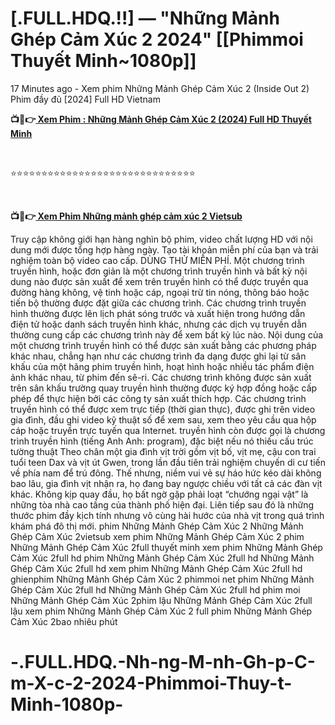 <h1 class="heading-element" dir="auto">[.FULL.HDQ.!!] — "Những Mảnh Ghép Cảm Xúc 2 2024" [[Phimmoi Thuyết Minh~1080p]]</h1>

17 Minutes ago - Xem phim Những Mảnh Ghép Cảm Xúc 2 (Inside Out 2) Phim đầy đủ [2024] Full HD Vietnam

<p><b>📺📱👉<a href="https://jisswatch.com/vi/movie/1022789/inside-out-2" rel="noopener"> Xem Phim : Những Mảnh Ghép Cảm Xúc 2 (2024) Full HD Thuyết Minh</a></b></p>
<p><b><br></b></p>
⭐⭐⭐⭐⭐⭐⭐⭐⭐⭐⭐⭐⭐⭐⭐⭐⭐⭐⭐⭐⭐⭐⭐⭐⭐⭐⭐⭐⭐⭐
<p><b><br></b></p>
<p><b>📺📱👉<a href="https://jisswatch.com/vi/movie/1022789/inside-out-2" rel="noopener"> Xem Phim Những mảnh ghép cảm xúc 2 Vietsub</a></b></p>

Truy cập không giới hạn hàng nghìn bộ phim, video chất lượng HD với nội dung mới được tổng hợp hàng ngày. Tạo tài khoản miễn phí của bạn và trải nghiệm toàn bộ video cao cấp. DÙNG THỬ MIỄN PHÍ.
Một chương trình truyền hình, hoặc đơn giản là một chương trình truyền hình và bất kỳ nội dung nào được sản xuất để xem trên truyền hình có thể được truyền qua đường hàng không, vệ tinh hoặc cáp, ngoại trừ tin nóng, thông báo hoặc tiến bộ thường được đặt giữa các chương trình. Các chương trình truyền hình thường được lên lịch phát sóng trước và xuất hiện trong hướng dẫn điện tử hoặc danh sách truyền hình khác, nhưng các dịch vụ truyền dẫn thường cung cấp các chương trình này để xem bất kỳ lúc nào. Nội dung của một chương trình truyền hình có thể được sản xuất bằng các phương pháp khác nhau, chẳng hạn như các chương trình đa dạng được ghi lại từ sân khấu của một hãng phim truyền hình, hoạt hình hoặc nhiều tác phẩm điện ảnh khác nhau, từ phim đến sê-ri. Các chương trình không được sản xuất trên sân khấu trường quay truyền hình thường được ký hợp đồng hoặc cấp phép để thực hiện bởi các công ty sản xuất thích hợp. Các chương trình truyền hình có thể được xem trực tiếp (thời gian thực), được ghi trên video gia đình, đầu ghi video kỹ thuật số để xem sau, xem theo yêu cầu qua hộp cáp hoặc truyền trực tuyến qua Internet. truyền hình còn được gọi là chương trình truyền hình (tiếng Anh Anh: program), đặc biệt nếu nó thiếu cấu trúc tường thuật
Theo chân một gia đình vịt trời gồm vịt bố, vịt mẹ, cậu con trai tuổi teen Dax và vịt út Gwen, trong lần đầu tiên trải nghiệm chuyến di cư tiến về phía nam để trú đông. Thế nhưng, niềm vui vẻ sự háo hức kéo dài không bao lâu, gia đình vịt nhận ra, họ đang bay ngược chiều với tất cả các đàn vịt khác. Không kịp quay đầu, họ bất ngờ gặp phải loạt “chướng ngại vật” là những tòa nhà cao tầng của thành phố hiện đại. Liên tiếp sau đó là những thước phim đầy kịch tính nhưng vô cùng hài hước của nhà vịt trong quá trình khám phá đô thị mới.
phim Những Mảnh Ghép Cảm Xúc 2
Những Mảnh Ghép Cảm Xúc 2vietsub
xem phim Những Mảnh Ghép Cảm Xúc 2
phim Những Mảnh Ghép Cảm Xúc 2full thuyết minh
xem phim Những Mảnh Ghép Cảm Xúc 2full hd
phim Những Mảnh Ghép Cảm Xúc 2full hd
Những Mảnh Ghép Cảm Xúc 2full hd
xem phim Những Mảnh Ghép Cảm Xúc 2full hd
ghienphim Những Mảnh Ghép Cảm Xúc 2
phimmoi net
phim Những Mảnh Ghép Cảm Xúc 2full hd
Những Mảnh Ghép Cảm Xúc 2full hd
phim moi
Những Mảnh Ghép Cảm Xúc 2phim lậu
Những Mảnh Ghép Cảm Xúc 2full lậu
xem phim Những Mảnh Ghép Cảm Xúc 2 full
phim Những Mảnh Ghép Cảm Xúc 2bao nhiêu phút

# -.FULL.HDQ.-Nh-ng-M-nh-Gh-p-C-m-X-c-2-2024-Phimmoi-Thuy-t-Minh-1080p-

